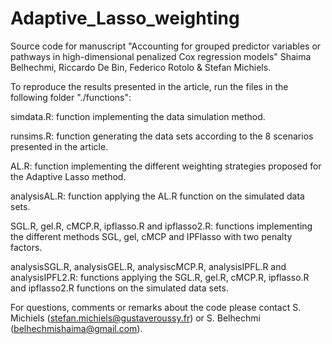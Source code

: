 # Adaptive_Lasso_weighting

Source code for manuscript "Accounting for grouped predictor variables or pathways in high-dimensional penalized Cox regression models" Shaima Belhechmi, Riccardo De Bin, Federico Rotolo & Stefan Michiels.

To reproduce the results presented in the article, run the files in the following folder "./functions":

simdata.R: function implementing the data simulation method.

runsims.R: function generating the data sets according to the 8 scenarios presented in the article.

AL.R: function implementing the different weighting strategies proposed for the Adaptive Lasso method.

analysisAL.R: function applying the AL.R function on the simulated data sets.

SGL.R, gel.R, cMCP.R, ipflasso.R and ipflasso2.R: functions implementing the different methods SGL, gel, cMCP and IPFlasso with two penalty factors.

analysisSGL.R, analysisGEL.R, analysiscMCP.R, analysisIPFL.R and analysisIPFL2.R: functions applying the SGL.R, gel.R, cMCP.R, ipflasso.R and ipflasso2.R functions on the simulated data sets.

For questions, comments or remarks about the code please contact S. Michiels (stefan.michiels@gustaveroussy.fr) or S. Belhechmi (belhechmishaima@gmail.com).
